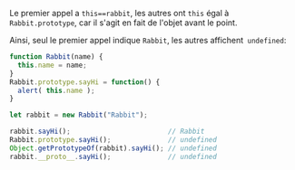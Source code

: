 
Le premier appel a `this==rabbit`, les autres ont `this` égal à `Rabbit.prototype`, car il s'agit en fait de l'objet avant le point.

Ainsi, seul le premier appel indique `Rabbit`, les autres affichent` undefined`:

```js run
function Rabbit(name) {
  this.name = name;
}
Rabbit.prototype.sayHi = function() {
  alert( this.name );
}

let rabbit = new Rabbit("Rabbit");

rabbit.sayHi();                        // Rabbit
Rabbit.prototype.sayHi();              // undefined
Object.getPrototypeOf(rabbit).sayHi(); // undefined
rabbit.__proto__.sayHi();              // undefined
```
